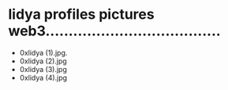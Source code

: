 # lidya profiles pictures web3......................................
- 0xlidya (1).jpg.
- 0xlidya (2).jpg
- 0xlidya (3).jpg
- 0xlidya (4).jpg
